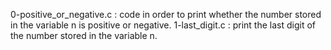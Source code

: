 0-positive_or_negative.c : code in order to print whether the number stored in the variable n is positive or negative.
1-last_digit.c : print the last digit of the number stored in the variable n.
